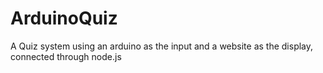 # ArduinoQuiz
A Quiz system using an arduino as the input and a website as the display, connected through node.js
